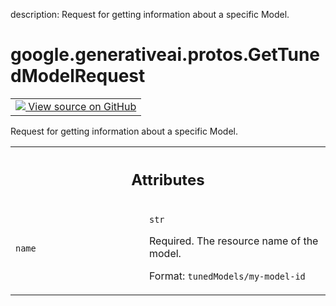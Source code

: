 description: Request for getting information about a specific Model.

<div itemscope itemtype="http://developers.google.com/ReferenceObject">
<meta itemprop="name" content="google.generativeai.protos.GetTunedModelRequest" />
<meta itemprop="path" content="Stable" />
</div>

# google.generativeai.protos.GetTunedModelRequest

<!-- Insert buttons and diff -->

<table class="tfo-notebook-buttons tfo-api nocontent">
<td>
  <a target="_blank" href="https://github.com/googleapis/google-cloud-python/tree/main/packages/google-ai-generativelanguage/google/ai/generativelanguage_v1beta/types/model_service.py#L121-L134">
    <img src="https://www.tensorflow.org/images/GitHub-Mark-32px.png" />
    View source on GitHub
  </a>
</td>
</table>



Request for getting information about a specific Model.

<!-- Placeholder for "Used in" -->




<!-- Tabular view -->
 <table class="responsive fixed orange">
<colgroup><col width="214px"><col></colgroup>
<tr><th colspan="2"><h2 class="add-link">Attributes</h2></th></tr>

<tr>
<td>

`name`<a id="name"></a>

</td>
<td>

`str`

Required. The resource name of the model.

Format: ``tunedModels/my-model-id``

</td>
</tr>
</table>



